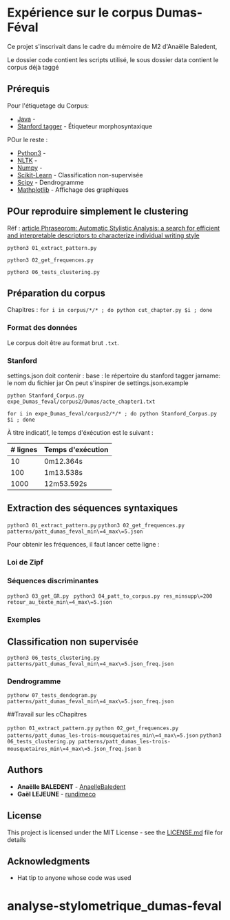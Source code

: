# Expérience sur le corpus Dumas-Féval

Ce projet s'inscrivait dans le cadre du mémoire de M2 d'Anaëlle Baledent, 

Le dossier code contient les scripts utilisé, le sous dossier data contient le corpus déjà taggé

## Prérequis
Pour l'étiquetage du Corpus:
* [Java](https://www.java.com/fr/download/) -
* [Stanford tagger](https://nlp.stanford.edu/software/tagger.shtml) - Étiqueteur morphosyntaxique

POur le reste :
* [Python3](https://www.python.org/downloads/) - 
* [NLTK](http://www.nltk.org/) - 
* [Numpy](http://www.numpy.org/) - 
* [Scikit-Learn](https://scikit-learn.org/) - Classification non-supervisée
* [Scipy](https://www.scipy.org/) - Dendrogramme
* [Mathplotlib](https://matplotlib.org/) - Affichage des graphiques



## POur reproduire simplement le clustering

Réf : [article Phraseorom: Automatic Stylistic Analysis: a search for efficient and interpretable descriptors to characterize individual writing style](https://scholar.google.fr/citations?view_op=view_citation&hl=fr&user=OwbpslwAAAAJ&citation_for_view=OwbpslwAAAAJ:d1gkVwhDpl0C)

```python3 01_extract_pattern.py```

```python3 02_get_frequences.py```

```python3 06_tests_clustering.py```

## Préparation du corpus

Chapitres :
```for i in corpus/*/* ; do python cut_chapter.py $i ; done```

### Format des données

Le corpus doit être au format brut `.txt`.


### Stanford
settings.json doit contenir :
base 	: le répertoire du stanford tagger
jarname: le nom du fichier jar 
On peut s'inspirer de settings.json.example


```python Stanford_Corpus.py expe_Dumas_feval/corpus2/Dumas/acte_chapter1.txt```

```for i in expe_Dumas_feval/corpus2/*/* ; do python Stanford_Corpus.py $i ; done```

À titre indicatif, le temps d'éxécution est le suivant :

| # lignes  | Temps d'exécution |
| --------- | ----------------- |
| 10  | 0m12.364s  |
| 100  | 1m13.538s  |
| 1000 | 12m53.592s |


## Extraction des séquences syntaxiques
```python3 01_extract_pattern.py```
```python3 02_get_frequences.py patterns/patt_dumas_feval_min\=4_max\=5.json```


Pour obtenir les fréquences, il faut lancer cette ligne :

### Loi de Zipf

### Séquences discriminantes
```python3 03_get_GR.py ```
```python3 04_patt_to_corpus.py res_minsupp\=200 retour_au_texte_min\=4_max\=5.json```

### Exemples

## Classification non supervisée
```python3 06_tests_clustering.py patterns/patt_dumas_feval_min\=4_max\=5.json_freq.json```

### Dendrogramme

```pythonw 07_tests_dendogram.py patterns/patt_dumas_feval_min\=4_max\=5.json_freq.json```

##Travail sur les cChapitres

```python 01_extract_pattern.py```
```python 02_get_frequences.py patterns/patt_dumas_les-trois-mousquetaires_min\=4_max\=5.json```
```python3 06_tests_clustering.py patterns/patt_dumas_les-trois-mousquetaires_min\=4_max\=5.json_freq.json```
```b```

## Authors 

* **Anaëlle BALEDENT** - [AnaelleBaledent](https://github.com/AnaelleBaledent)
* **Gaël LEJEUNE** - [rundimeco](https://github.com/rundimeco)

## License

This project is licensed under the MIT License - see the [LICENSE.md](LICENSE.md) file for details

## Acknowledgments

* Hat tip to anyone whose code was used

# analyse-stylometrique_dumas-feval
